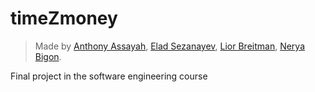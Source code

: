 # timeZmoney
> Made by [Anthony Assayah](https://github.com/AnthonyAssayah), [Elad Sezanayev](https://github.com/eladsez), [Lior Breitman](https://github.com/LiorBreitman8234), [Nerya Bigon](https://github.com/neryabigon).  

Final project in the software engineering course
